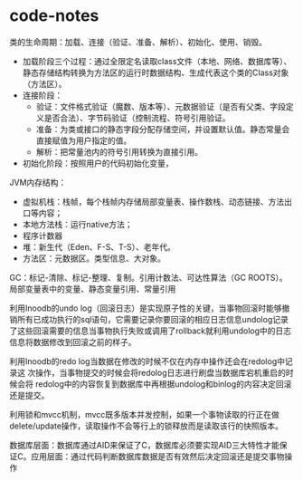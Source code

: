 # code-notes

类的生命周期：加载、连接（验证、准备、解析）、初始化、使用、销毁。
- 加载阶段三个过程：通过全限定名读取class文件（本地、网络、数据库等）、静态存储结构转换为方法区的运行时数据结构、生成代表这个类的Class对象（方法区）。
- 连接阶段：
    - 验证：文件格式验证（魔数、版本等）、元数据验证（是否有父类、字段定义是否合法）、字节码验证（控制流程、符号引用验证。
    - 准备：为类或接口的静态字段分配存储空间，并设置默认值。静态常量会直接赋值为用户指定的值。
    - 解析：把常量池内的符号引用转换为直接引用。
- 初始化阶段：按照用户的代码初始化变量，


JVM内存结构：
- 虚拟机栈：栈帧，每个栈帧内存储局部变量表、操作数栈、动态链接、方法出口等内容；
- 本地方法栈：运行native方法；
- 程序计数器
- 堆：新生代（Eden、F-S、T-S）、老年代。
- 方法区：元数据区。类型信息、大对象。

GC：标记-清除、标记-整理、复制。引用计数法、可达性算法（GC ROOTS）。局部变量表中的变量、静态变量引用、常量引用



利用Inoodb的undo log（回滚日志）是实现原子性的关键，当事物回滚时能够撤销所有已成功执行的sql语句，它需要记录你要回滚的相应日志信息undolog记录了这些回滚需要的信息当事物执行失败或调用了rollback就利用undolog中的日志信息将数据修改到回滚之前的样子。

利用Inoodb的redo log当数据在修改的时候不仅在内存中操作还会在redolog中记录这 次操作，当事物提交的时候会将redolog日志进行刷盘当数据库宕机重启的时候会将 redolog中的内容恢复到数据库中再根据undolog和binlog的内容决定回滚还是提交。

利用锁和mvcc机制，mvcc既多版本并发控制，如果一个事物读取的行正在做 delete/update操作，读取操作不会等行上的锁释放而是读取该行的快照版本。

数据库层面：数据库通过AID来保证了C，数据库必须要实现AID三大特性才能保证C。应用层面：通过代码判断数据库数据是否有效然后决定回滚还是提交事物操作
